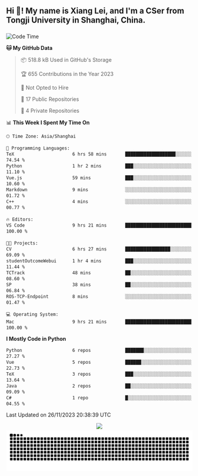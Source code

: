 <h2 align="left">Hi 👋! My name is Xiang Lei, and I'm a CSer from Tongji University in Shanghai, China.</h2>

###

<!--START_SECTION:waka-->
![Code Time](http://img.shields.io/badge/Code%20Time-305%20hrs%2056%20mins-blue)

**🐱 My GitHub Data** 

> 📦 518.8 kB Used in GitHub's Storage 
 > 
> 🏆 655 Contributions in the Year 2023
 > 
> 🚫 Not Opted to Hire
 > 
> 📜 17 Public Repositories 
 > 
> 🔑 4 Private Repositories 
 > 
📊 **This Week I Spent My Time On** 

```text
🕑︎ Time Zone: Asia/Shanghai

💬 Programming Languages: 
TeX                      6 hrs 58 mins       ███████████████████░░░░░░   74.54 % 
Python                   1 hr 2 mins         ███░░░░░░░░░░░░░░░░░░░░░░   11.10 % 
Vue.js                   59 mins             ███░░░░░░░░░░░░░░░░░░░░░░   10.60 % 
Markdown                 9 mins              ░░░░░░░░░░░░░░░░░░░░░░░░░   01.72 % 
C++                      4 mins              ░░░░░░░░░░░░░░░░░░░░░░░░░   00.77 % 

🔥 Editors: 
VS Code                  9 hrs 21 mins       █████████████████████████   100.00 % 

🐱‍💻 Projects: 
CV                       6 hrs 27 mins       █████████████████░░░░░░░░   69.09 % 
studentOutcomeWebui      1 hr 4 mins         ███░░░░░░░░░░░░░░░░░░░░░░   11.44 % 
TCTrack                  48 mins             ██░░░░░░░░░░░░░░░░░░░░░░░   08.60 % 
SP                       38 mins             ██░░░░░░░░░░░░░░░░░░░░░░░   06.84 % 
ROS-TCP-Endpoint         8 mins              ░░░░░░░░░░░░░░░░░░░░░░░░░   01.47 % 

💻 Operating System: 
Mac                      9 hrs 21 mins       █████████████████████████   100.00 % 
```

**I Mostly Code in Python** 

```text
Python                   6 repos             ███████░░░░░░░░░░░░░░░░░░   27.27 % 
Vue                      5 repos             ██████░░░░░░░░░░░░░░░░░░░   22.73 % 
TeX                      3 repos             ███░░░░░░░░░░░░░░░░░░░░░░   13.64 % 
Java                     2 repos             ██░░░░░░░░░░░░░░░░░░░░░░░   09.09 % 
C#                       1 repo              █░░░░░░░░░░░░░░░░░░░░░░░░   04.55 % 
```




 Last Updated on 26/11/2023 20:38:39 UTC
<!--END_SECTION:waka-->

<div align="center">
  <img src="https://github-readme-stats.vercel.app/api?username=Lei00764&show_icons=true&theme=radical" />
 </div>

 <div align="center">

<picture>
  <source media="(prefers-color-scheme: dark)" srcset="https://raw.githubusercontent.com/Lei00764/Lei00764/output/github-contribution-grid-snake-dark.svg">
  <source media="(prefers-color-scheme: light)" srcset="https://raw.githubusercontent.com/Lei00764/Lei00764/output/github-contribution-grid-snake.svg">
  <img alt="github contribution grid snake animation" src="https://raw.githubusercontent.com/Lei00764/Lei00764/output/github-contribution-grid-snake.svg">
</picture>

</div>




